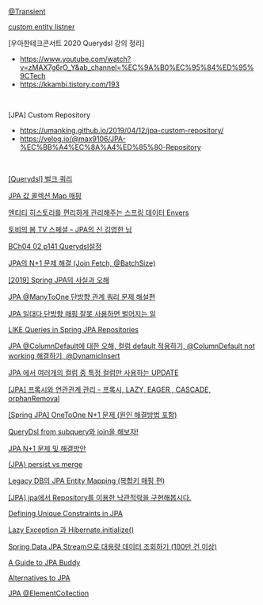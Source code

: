 

[@Transient](https://gmoon92.github.io/jpa/2019/09/29/what-is-the-transient-annotation-used-for-in-jpa.html)
<br/>

[custom entity listner](https://bum752.github.io/posts/JPA-entity-listener-%EB%A7%8C%EB%93%A4%EA%B8%)
<br/>

[우아한테크콘서트 2020 Querydsl 강의 정리]
- https://www.youtube.com/watch?v=zMAX7g6rO_Y&ab_channel=%EC%9A%B0%EC%95%84%ED%95%9CTech
- https://kkambi.tistory.com/193
<br/>

[JPA] Custom Repository
- https://umanking.github.io/2019/04/12/jpa-custom-repository/
- https://velog.io/@max9106/JPA-%EC%BB%A4%EC%8A%A4%ED%85%80-Repository

<br/>

[[Querydsl] 벌크 쿼리](https://jaime-note.tistory.com/77)
<br/>


[JPA 값 콜렉션 Map 매핑](https://www.youtube.com/watch?v=CPIgicoqLnM&list=LLg19zd5p7T_YkjpHp-h0YkQ&index=5&ab_channel=%EC%B5%9C%EB%B2%94%EA%B7%A0)
<br/>

[엔티티 히스토리를 편리하게 관리해주는 스프링 데이터 Envers](https://www.youtube.com/watch?v=fGPaj-rlN5w&ab_channel=springcamp.io)
<br/>

[토비의 봄 TV 스페셜 - JPA의 신 김영한 님](https://www.youtube.com/watch?v=00qwDr_3MC4&t=7160s)
<br/>

[BCh04 02 p141 Querydsl설정](https://www.youtube.com/watch?v=5b0OiAnyOh0&list=PLiLLi47PCMPjvVIba_5Tzl--QqblJkpnZ&index=75)
<br/>

[JPA의 N+1 문제 해결 (Join Fetch, @BatchSize)](https://www.youtube.com/watch?v=IY-zs9dteOA&list=PLiLLi47PCMPjvVIba_5Tzl--QqblJkpnZ&index=78&ab_channel=vividswan)
<br/>

[[2019] Spring JPA의 사실과 오해](https://www.youtube.com/watch?v=rYj8PLIE6-k&list=PLiLLi47PCMPjvVIba_5Tzl--QqblJkpnZ&index=85&ab_channel=NHNCloud)
<br/>


[JPA @ManyToOne 단방향 관계 쿼리 문제 해설편](https://www.youtube.com/watch?v=MpXdx8-qWzo&list=PLiLLi47PCMPjvVIba_5Tzl--QqblJkpnZ&index=101&ab_channel=%EB%B0%B1%EA%B8%B0%EC%84%A0)
<br/>

[JPA 일대다 단방향 매핑 잘못 사용하면 벌어지는 일](https://homoefficio.github.io/2019/04/28/JPA-%EC%9D%BC%EB%8C%80%EB%8B%A4-%EB%8B%A8%EB%B0%A9%ED%96%A5-%EB%A7%A4%ED%95%91-%EC%9E%98%EB%AA%BB-%EC%82%AC%EC%9A%A9%ED%95%98%EB%A9%B4-%EB%B2%8C%EC%96%B4%EC%A7%80%EB%8A%94-%EC%9D%BC/)
<br/>

[LIKE Queries in Spring JPA Repositories](https://www.baeldung.com/spring-jpa-like-queries)
<br/>

[JPA @ColumnDefault에 대한 오해, 컬럼 default 적용하기, @ColumnDefault not working 해결하기, @DynamicInsert](https://eocoding.tistory.com/71)
<br/>

[JPA 에서 여러개의 컬럼 중 특정 컬럼만 사용하는 UPDATE](https://kimseungjae.tistory.com/11?category=791451)

[[JPA] 프록시와 연관관계 관리 - 프록시, LAZY, EAGER , CASCADE, orphanRemoval](https://jyami.tistory.com/22)

[[Spring JPA] OneToOne N+1 문제 (원인 해결방법 포함)](https://dev-nomad.com/m/75)

[QueryDsl from subquery와 join을 해보자!](https://ksk-developer.tistory.com/6)

[JPA N+1 문제 및 해결방안](https://jojoldu.tistory.com/165#recentComments)

[(JPA) persist vs merge](https://perfectacle.github.io/2021/06/13/entity-manager-persist-vs-merge/)

[Legacy DB의 JPA Entity Mapping (복합키 매핑 편)](https://techblog.woowahan.com/2595/)



[[JPA] jpa에서 Repository를 이용한 낙관적락을 구현해봅시다.](https://sabarada.tistory.com/185?category=803157)

[Defining Unique Constraints in JPA](https://www.baeldung.com/jpa-unique-constraints)

[Lazy Exception 과 Hibernate.initialize()](https://feco.tistory.com/10)

[Spring Data JPA Stream으로 대용량 데이터 조회하기 (100만 건 이상)](https://prohannah.tistory.com/148)

[A Guide to JPA Buddy](https://www.baeldung.com/jpa-buddy)

[Alternatives to JPA](https://stylishc.tistory.com/132)


[JPA @ElementCollection](https://prohannah.tistory.com/133)